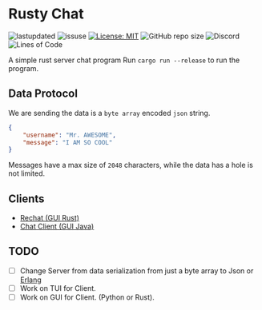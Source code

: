 # Rusty Chat

![lastupdated](https://img.shields.io/github/last-commit/cowboy8625/rechat-server)
![issuse](https://img.shields.io/github/issues/cowboy8625/rechat-server)
[![License: MIT](https://img.shields.io/badge/License-MIT-blue.svg)](LICENSE)
![GitHub repo size](https://img.shields.io/github/repo-size/cowboy8625/rechat-server)
![Discord](https://img.shields.io/discord/509849754155614230)
![Lines of Code](https://tokei.rs/b1/github/cowboy8625/rechat-server)

A simple rust server chat program
Run `cargo run --release` to run the program.

## Data Protocol

We are sending the data is a `byte array` encoded `json` string.

```json
{
    "username": "Mr. AWESOME",
    "message": "I AM SO COOL"
}
```

Messages have a max size of `2048` characters, while the data has a hole is not limited.

## Clients

- [Rechat (GUI Rust)](https://github.com/cowboy/rechat-gui-client)
- [Chat Client (GUI Java)](https://github.com/BJTMastermind/ChatClient)

## TODO

- [ ] Change Server from data serialization from just a byte array to
Json or [Erlang](http://www1.erlang.org/doc/apps/erts/erl_ext_dist.html)
- [ ] Work on TUI for Client.
- [ ] Work on GUI for Client. (Python or Rust).

